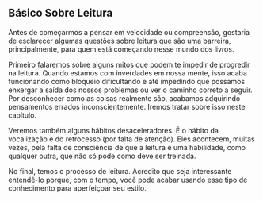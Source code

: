 ## Básico Sobre Leitura

Antes de começarmos a pensar em velocidade ou compreensão, gostaria de esclarecer algumas questões sobre leitura que são uma barreira, principalmente, para quem está começando nesse mundo dos livros.

Primeiro falaremos sobre alguns mitos que podem te impedir de progredir na leitura. Quando estamos com inverdades em nossa mente, isso acaba funcionando como bloqueio dificultando e até impedindo que possamos enxergar a saída dos nossos problemas ou ver o caminho correto a seguir. Por desconhecer como as coisas realmente são, acabamos adquirindo pensamentos errados inconscientemente. Iremos tratar sobre isso neste capítulo.

Veremos também alguns hábitos desaceleradores. É o hábito da vocalização e do retrocesso (por falta de atenção). Eles acontecem, muitas vezes, pela falta de consciência de que a leitura é uma habilidade, como qualquer outra, que não só pode como deve ser treinada.

No final, temos o processo de leitura. Acredito que seja interessante entendê-lo porque, com o tempo, você pode acabar usando esse tipo de conhecimento para aperfeiçoar seu estilo.
